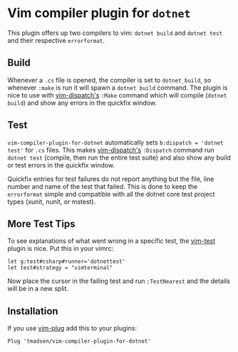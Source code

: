 # Vim compiler plugin for `dotnet`
This plugin offers up two compilers to vim: `dotnet build` and `dotnet test`
and their respective `errorformat`. 

## Build
Whenever a `.cs` file is opened, the compiler is set to `dotnet_build`, so
whenever `:make` is run it will spawn a `dotnet build` command. The plugin is
nice to use with [vim-dispatch's][vim-dispatch] `:Make` command which will
compile (`dotnet build`) and show any errors in the quickfix window.

## Test
`vim-compiler-plugin-for-dotnet` automatically sets `b:dispatch = 'dotnet
test'` for `.cs` files. This makes [vim-dispatch's][vim-dispatch] `:Dispatch`
command run `dotnet test` (compile, then run the entire test suite) and also
show any build or test errors in the quickfix window.

Quickfix entries for test failures do not report anything but the file, line
number and name of the test that failed. This is done to keep the `errorformat`
simple and compatible with all the dotnet core test project types (xunit,
nunit, or mstest).

## More Test Tips
To see explanations of what went wrong in a specific test, the
[vim-test][vim-test] plugin is nice. Put this in your vimrc: 

```
let g:test#csharp#runner='dotnettest'
let test#strategy = "vimterminal"
```

Now place the cursor in the failing test and run `:TestNearest` and the details
will be in a new split.

## Installation
If you use [vim-plug][vim-plug] add this to your plugins:

```
Plug 'tmadsen/vim-compiler-plugin-for-dotnet'
```

[vim-dispatch]: https://github.com/tpope/vim-dispatch/
[vim-test]: https://github.com/janko/vim-test
[vim-plug]: https://github.com/junegunn/vim-plug
